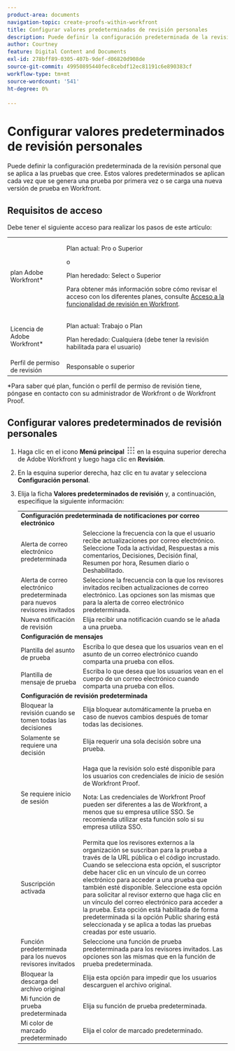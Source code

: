 ```yaml
---
product-area: documents
navigation-topic: create-proofs-within-workfront
title: Configurar valores predeterminados de revisión personales
description: Puede definir la configuración predeterminada de la revisión personal que se aplica a las pruebas que cree. Estos valores predeterminados se aplican cada vez que se genera una prueba por primera vez o se carga una nueva versión de prueba en Workfront.
author: Courtney
feature: Digital Content and Documents
exl-id: 278bff89-0305-407b-9def-d06820d908de
source-git-commit: 49950895440fec8cebdf12ec81191c6e890383cf
workflow-type: tm+mt
source-wordcount: '541'
ht-degree: 0%

---
```


# Configurar valores predeterminados de revisión personales

Puede definir la configuración predeterminada de la revisión personal que se aplica a las pruebas que cree. Estos valores predeterminados se aplican cada vez que se genera una prueba por primera vez o se carga una nueva versión de prueba en Workfront.

## Requisitos de acceso

Debe tener el siguiente acceso para realizar los pasos de este artículo:

<table style="table-layout:auto"> 
 <col> 
 <col> 
 <tbody> 
  <tr> 
   <td role="rowheader">plan Adobe Workfront*</td> 
   <td> <p>Plan actual: Pro o Superior</p> <p>o</p> <p>Plan heredado: Select o Superior</p> <p>Para obtener más información sobre cómo revisar el acceso con los diferentes planes, consulte <a href="/help/quicksilver/administration-and-setup/manage-workfront/configure-proofing/access-to-proofing-functionality.md" class="MCXref xref">Acceso a la funcionalidad de revisión en Workfront</a>.</p> </td> 
  </tr> 
  <tr> 
   <td role="rowheader">Licencia de Adobe Workfront*</td> 
   <td> <p>Plan actual: Trabajo o Plan</p> <p>Plan heredado: Cualquiera (debe tener la revisión habilitada para el usuario)</p> </td> 
  </tr> 
  <tr> 
   <td role="rowheader">Perfil de permiso de revisión </td> 
   <td>Responsable o superior</td> 
  </tr> 
 </tbody> 
</table>

&#42;Para saber qué plan, función o perfil de permiso de revisión tiene, póngase en contacto con su administrador de Workfront o de Workfront Proof.

## Configurar valores predeterminados de revisión personales

1. Haga clic en el icono **Menú principal** ![](assets/main-menu-icon.png) en la esquina superior derecha de Adobe Workfront y luego haga clic en **Revisión**.

1. En la esquina superior derecha, haz clic en tu avatar y selecciona **Configuración personal**.
1. Elija la ficha **Valores predeterminados de revisión** y, a continuación, especifique la siguiente información:

   <table style="table-layout:auto"> 
    <col> 
    <col> 
    <tbody> 
     <tr> 
      <td colspan="2"><strong>Configuración predeterminada de notificaciones por correo electrónico</strong> </td> 
     </tr> 
     <tr> 
      <td>Alerta de correo electrónico predeterminada</td> 
      <td>Seleccione la frecuencia con la que el usuario recibe actualizaciones por correo electrónico. Seleccione Toda la actividad, Respuestas a mis comentarios, Decisiones, Decisión final, Resumen por hora, Resumen diario o Deshabilitado.</td> 
     </tr> 
     <tr> 
      <td>Alerta de correo electrónico predeterminada para nuevos revisores invitados</td> 
      <td>Seleccione la frecuencia con la que los revisores invitados reciben actualizaciones de correo electrónico. Las opciones son las mismas que para la alerta de correo electrónico predeterminada.</td> 
     </tr> 
     <tr> 
      <td>Nueva notificación de revisión</td> 
      <td>Elija recibir una notificación cuando se le añada a una prueba.</td> 
     </tr> 
     <tr> 
      <td colspan="2"><strong>Configuración de mensajes</strong> </td> 
     </tr> 
     <tr> 
      <td>Plantilla del asunto de prueba</td> 
      <td>Escriba lo que desea que los usuarios vean en el asunto de un correo electrónico cuando comparta una prueba con ellos.</td> 
     </tr> 
     <tr> 
      <td>Plantilla de mensaje de prueba</td> 
      <td>Escriba lo que desea que los usuarios vean en el cuerpo de un correo electrónico cuando comparta una prueba con ellos.</td> 
     </tr> 
     <tr> 
      <td colspan="2"><strong>Configuración de revisión predeterminada</strong> </td> 
     </tr> 
     <tr> 
      <td>Bloquear la revisión cuando se tomen todas las decisiones</td> 
      <td>Elija bloquear automáticamente la prueba en caso de nuevos cambios después de tomar todas las decisiones.</td> 
     </tr> 
     <tr> 
      <td>Solamente se requiere una decisión</td> 
      <td>Elija requerir una sola decisión sobre una prueba.</td> 
     </tr> 
     <tr> 
      <td>Se requiere inicio de sesión</td> 
      <td> <p>Haga que la revisión solo esté disponible para los usuarios con credenciales de inicio de sesión de Workfront Proof.</p> <p>Nota: Las credenciales de Workfront Proof pueden ser diferentes a las de Workfront, a menos que su empresa utilice SSO. Se recomienda utilizar esta función solo si su empresa utiliza SSO.</p> </td> 
     </tr> 
     <tr> 
      <td>Suscripción activada</td> 
      <td>Permita que los revisores externos a la organización se suscriban para la prueba a través de la URL pública o el código incrustado. Cuando se selecciona esta opción, el suscriptor debe hacer clic en un vínculo de un correo electrónico para acceder a una prueba que también esté disponible. Seleccione esta opción para solicitar al revisor externo que haga clic en un vínculo del correo electrónico para acceder a la prueba. Esta opción está habilitada de forma predeterminada si la opción Public sharing está seleccionada y se aplica a todas las pruebas creadas por este usuario. </td> 
     </tr> 
     <tr> 
      <td>Función predeterminada para los nuevos revisores invitados</td> 
      <td>Seleccione una función de prueba predeterminada para los revisores invitados. Las opciones son las mismas que en la función de prueba predeterminada.</td> 
     </tr> 
     <tr> 
      <td>Bloquear la descarga del archivo original</td> 
      <td>Elija esta opción para impedir que los usuarios descarguen el archivo original. </td> 
     </tr> 
     <tr> 
      <td>Mi función de prueba predeterminada</td> 
      <td>Elija su función de prueba predeterminada. </td> 
     </tr> 
     <tr> 
      <td>Mi color de marcado predeterminado</td> 
      <td>Elija el color de marcado predeterminado. </td> 
     </tr> 
    </tbody> 
   </table>
